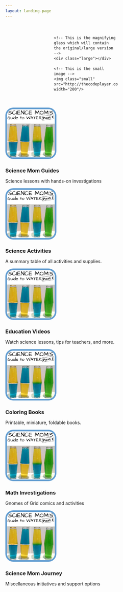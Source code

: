 ```yaml
---
layout: landing-page
---
```


<script src='https://cdnjs.cloudflare.com/ajax/libs/prefixfree/1.0.7/prefixfree.min.js'></script>
<style class="cp-pen-styles">/*Some CSS*/
* {margin: 0; padding: 0;}
.magnify {width: 200px; margin: 50px auto; position: relative; cursor: none}

/*Lets create the magnifying glass*/
.large {
	width: 175px; height: 175px;
	position: absolute;
	border-radius: 100%;
	
	/*Multiple box shadows to achieve the glass effect*/
	box-shadow: 0 0 0 7px rgba(255, 255, 255, 0.85), 
	0 0 7px 7px rgba(0, 0, 0, 0.25), 
	inset 0 0 40px 2px rgba(0, 0, 0, 0.25);
	
	/*hide the glass by default*/
	display: none;
}

/*To solve overlap bug at the edges during magnification*/
.small { display: block; }</style>

<div class="container">
<!-- Lets make a simple image magnifier -->
<div class="magnify">
	
	<!-- This is the magnifying glass which will contain the original/large version -->
	<div class="large"></div>
	
	<!-- This is the small image -->
	<img class="small" src="http://thecodeplayer.com/uploads/media/iphone.jpg" width="200"/>
	
</div>
</div>


















<style>
#rcorners3 {
    border-radius: 25px;
    border: 5px solid #629DD1;
    background: url(paper.gif);
    background-position: left top;
    padding: 0px;
    width: 150px;
    height: 150px;
}
</style>
	
<div class="container">
		<div class="row 0%">
			<div class="4u 6u$(xsmall)">
				<a href="sciencemom.html" style="display:block; text-decoration:none;">
				<section class="special box">
					<img id="rcorners3" src="images/SMG1/SMG1square.png" style="width:150px;height: 150px;">
					<!--<i class="icon fa-rocket major"></i>-->
					<h3>Science Mom Guides</h3>
					<p>Science lessons with hands-on investigations</p>
				</section>
				</a>
			</div>
			<div class="4u 6u$(xsmall)">
				<a href="sciencemom.html" style="display:block; text-decoration:none;">
				<section class="special box">
					<img id="rcorners3" src="images/SMG1/SMG1square.png" style="width:150px;height: 150px;">
					<!--<i class="icon fa-rocket major"></i>-->
					<h3>Science Activities</h3>
					<p>A summary table of all activities and supplies.</p>
				</section>
				</a>
			</div>
			<div class="4u 6u$(xsmall)">
				<a href="sciencemom.html" style="display:block; text-decoration:none;">
				<section class="special box">
					<img id="rcorners3" src="images/SMG1/SMG1square.png" style="width:150px;height: 150px;">
					<!--<i class="icon fa-rocket major"></i>-->
					<h3>Education Videos</h3>
					<p>Watch science lessons, tips for teachers, and more.</p>
				</section>
				</a>
			</div>
			<div class="4u 6u$(xsmall)">
				<a href="sciencemom.html" style="display:block; text-decoration:none;">
				<section class="special box">
					<img id="rcorners3" src="images/SMG1/SMG1square.png" style="width:150px;height: 150px;">
					<!--<i class="icon fa-rocket major"></i>-->
					<h3>Coloring Books</h3>
					<p>Printable, miniature, foldable books.</p>
				</section>
				</a>
			</div>
			<div class="4u 6u$(xsmall)">
				<a href="sciencemom.html" style="display:block; text-decoration:none;">
				<section class="special box">
					<img id="rcorners3" src="images/SMG1/SMG1square.png" style="width:150px;height: 150px;">
					<!--<i class="icon fa-rocket major"></i>-->
					<h3>Math Investigations</h3>
					<p>Gnomes of Grid comics and activities</p>
				</section>
				</a>
			</div>
			<div class="4u 6u$(xsmall)">
				<a href="sciencemom.html" style="display:block; text-decoration:none;">
				<section class="special box">
					<img id="rcorners3" src="images/SMG1/SMG1square.png" style="width:150px;height: 150px;">
					<!--<i class="icon fa-rocket major"></i>-->
					<h3>Science Mom Journey</h3>
					<p>Miscellaneous initiatives and support options</p>
				</section>
				</a>
			</div>
		</div>
	</div>
	




<script src='//production-assets.codepen.io/assets/common/stopExecutionOnTimeout-b2a7b3fe212eaa732349046d8416e00a9dec26eb7fd347590fbced3ab38af52e.js'></script><script src='//cdnjs.cloudflare.com/ajax/libs/jquery/2.1.3/jquery.min.js'></script>
<script>$(document).ready(function(){

	var native_width = 0;
	var native_height = 0;
  $(".large").css("background","url('" + $(".small").attr("src") + "') no-repeat");

	//Now the mousemove function
	$(".magnify").mousemove(function(e){
		//When the user hovers on the image, the script will first calculate
		//the native dimensions if they don't exist. Only after the native dimensions
		//are available, the script will show the zoomed version.
		if(!native_width && !native_height)
		{
			//This will create a new image object with the same image as that in .small
			//We cannot directly get the dimensions from .small because of the 
			//width specified to 200px in the html. To get the actual dimensions we have
			//created this image object.
			var image_object = new Image();
			image_object.src = $(".small").attr("src");
			
			//This code is wrapped in the .load function which is important.
			//width and height of the object would return 0 if accessed before 
			//the image gets loaded.
			native_width = image_object.width;
			native_height = image_object.height;
		}
		else
		{
			//x/y coordinates of the mouse
			//This is the position of .magnify with respect to the document.
			var magnify_offset = $(this).offset();
			//We will deduct the positions of .magnify from the mouse positions with
			//respect to the document to get the mouse positions with respect to the 
			//container(.magnify)
			var mx = e.pageX - magnify_offset.left;
			var my = e.pageY - magnify_offset.top;
			
			//Finally the code to fade out the glass if the mouse is outside the container
			if(mx < $(this).width() && my < $(this).height() && mx > 0 && my > 0)
			{
				$(".large").fadeIn(100);
			}
			else
			{
				$(".large").fadeOut(100);
			}
			if($(".large").is(":visible"))
			{
				//The background position of .large will be changed according to the position
				//of the mouse over the .small image. So we will get the ratio of the pixel
				//under the mouse pointer with respect to the image and use that to position the 
				//large image inside the magnifying glass
				var rx = Math.round(mx/$(".small").width()*native_width - $(".large").width()/2)*-1;
				var ry = Math.round(my/$(".small").height()*native_height - $(".large").height()/2)*-1;
				var bgp = rx + "px " + ry + "px";
				
				//Time to move the magnifying glass with the mouse
				var px = mx - $(".large").width()/2;
				var py = my - $(".large").height()/2;
				//Now the glass moves with the mouse
				//The logic is to deduct half of the glass's width and height from the 
				//mouse coordinates to place it with its center at the mouse coordinates
				
				//If you hover on the image now, you should see the magnifying glass in action
				$(".large").css({left: px, top: py, backgroundPosition: bgp});
			}
		}
	})
})
//# sourceURL=pen.js
</script>

